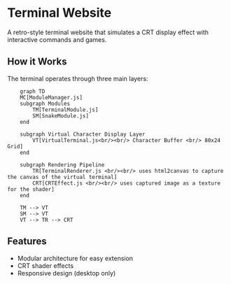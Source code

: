 # Terminal Website

A retro-style terminal website that simulates a CRT display effect with interactive commands and games.

## How it Works

The terminal operates through three main layers:

```mermaid
    graph TD
    MC[ModuleManager.js]
    subgraph Modules 
        TM[TerminalModule.js]
        SM[SnakeModule.js]
    end

    subgraph Virtual Character Display Layer
        VT[VirtualTerminal.js<br/><br/> Character Buffer <br/> 80x24 Grid]
    end

    subgraph Rendering Pipeline
        TR[TerminalRenderer.js <br/><br/> uses html2canvas to capture the canvas of the virtual terminal]
        CRT[CRTEffect.js <br/><br/> uses captured image as a texture for the shader]
    end

    TM --> VT
    SM --> VT
    VT --> TR --> CRT
```


## Features

- Modular architecture for easy extension
- CRT shader effects
- Responsive design (desktop only)
